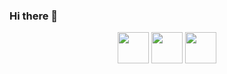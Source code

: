 ### Hi there 👋

<div style="text-align: center">
  <img src="https://user-images.githubusercontent.com/107795508/179223264-e7eb6499-474b-4c29-94f7-2d5e90106631.png" width="50" height="50" target="mailto:sandeepasujeewa@gmail.com" />

  <img src="https://user-images.githubusercontent.com/107795508/179223290-616bb3a5-1b31-4f7a-82b4-64198d5854e4.png" width="50" height="50" target="https://github.com/sskularathna" />

  <img src="https://user-images.githubusercontent.com/107795508/179223361-708ea12d-0a9b-4fec-8ffa-0aadf492a52c.png" width="50" height="50" target="https://social.trom.tf/profile/sujee" />
</div>
